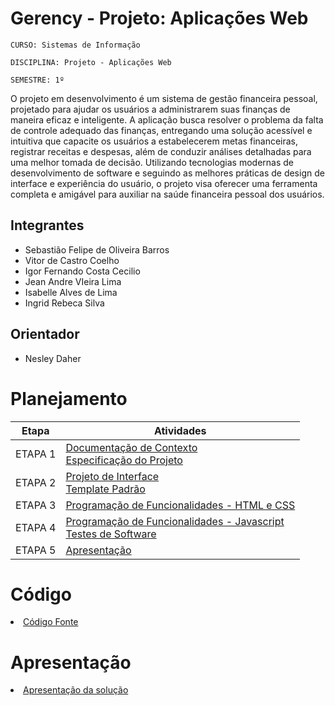 # Gerency - Projeto: Aplicações Web

`CURSO: Sistemas de Informação`

`DISCIPLINA: Projeto - Aplicações Web`

`SEMESTRE: 1º`

O projeto em desenvolvimento é um sistema de gestão financeira pessoal, projetado para ajudar os usuários a administrarem suas finanças de maneira eficaz e inteligente. A aplicação busca resolver o problema da falta de controle adequado das finanças, entregando uma solução acessível e intuitiva que capacite os usuários a estabelecerem metas financeiras, registrar receitas e despesas, além de conduzir análises detalhadas para uma melhor tomada de decisão. Utilizando tecnologias modernas de desenvolvimento de software e seguindo as melhores práticas de design de interface e experiência do usuário, o projeto visa oferecer uma ferramenta completa e amigável para auxiliar na saúde financeira pessoal dos usuários.

## Integrantes

* Sebastião Felipe de Oliveira Barros
* Vitor de Castro Coelho
* Igor Fernando Costa Cecilio
* Jean Andre VIeira Lima
* Isabelle Alves de Lima
* Ingrid Rebeca Silva

## Orientador

* Nesley Daher

# Planejamento

| Etapa         | Atividades |
|  :----:   | ----------- |
| ETAPA 1         |[Documentação de Contexto](docs/context.md) <br> [Especificação do Projeto](docs/especification.md) |
| ETAPA 2         |[Projeto de Interface](docs/interface.md) <br> [Template Padrão](docs/template.md) |
| ETAPA 3         |[Programação de Funcionalidades - HTML e CSS](docs/development.md) |
| ETAPA 4        |[Programação de Funcionalidades - Javascript](docs/development.md) <br> [Testes de Software ](docs/tests.md) |
| ETAPA 5         | [Apresentação](presentation/README.md) |

# Código

<li><a href="src/README.md"> Código Fonte</a></li>

# Apresentação

<li><a href="presentation/README.md"> Apresentação da solução</a></li>
